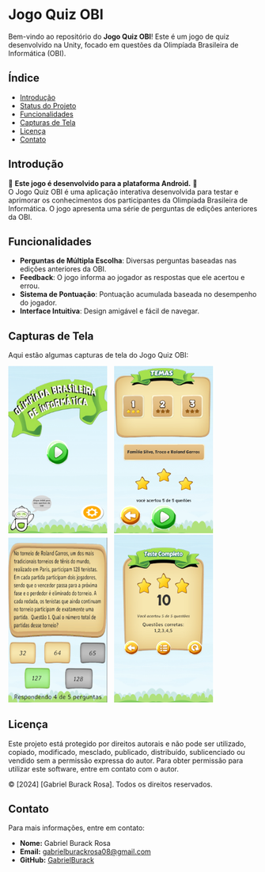 # Jogo Quiz OBI

Bem-vindo ao repositório do **Jogo Quiz OBI**! Este é um jogo de quiz desenvolvido na Unity, focado em questões da Olimpíada Brasileira de Informática (OBI).

## Índice

- [Introdução](#introdução)
- [Status do Projeto](#status-do-projeto)
- [Funcionalidades](#funcionalidades)
- [Capturas de Tela](#capturas-de-tela)
- [Licença](#licença)
- [Contato](#contato)

## Introdução
📱 **Este jogo é desenvolvido para a plataforma Android.** 📱  
O Jogo Quiz OBI é uma aplicação interativa desenvolvida para testar e aprimorar os conhecimentos dos participantes da Olimpíada Brasileira de Informática. O jogo apresenta uma série de perguntas de edições anteriores da OBI.  

## Funcionalidades

- **Perguntas de Múltipla Escolha**: Diversas perguntas baseadas nas edições anteriores da OBI.
- **Feedback**: O jogo informa ao jogador as respostas que ele acertou e errou.
- **Sistema de Pontuação**: Pontuação acumulada baseada no desempenho do jogador.
- **Interface Intuitiva**: Design amigável e fácil de navegar.

## Capturas de Tela

Aqui estão algumas capturas de tela do Jogo Quiz OBI:

<p float="left">
  <img src="/screenshots/Inicio.png" alt="Tela Inicial" width="200" style="margin-right: 10px;">
  <img src="/screenshots/Fases.png" alt="Escolher tema" width="200" style="margin-right: 10px;">
  <img src="/screenshots/Perguntas.png" alt="Tela pergunta" width="200" style="margin-right: 10px;">
  <img src="/screenshots/NotaFinal.png" alt="Nota Final" width="200">
</p>

## Licença

Este projeto está protegido por direitos autorais e não pode ser utilizado, copiado, modificado, mesclado, publicado, distribuído, sublicenciado ou vendido sem a permissão expressa do autor. Para obter permissão para utilizar este software, entre em contato com o autor.

© [2024] [Gabriel Burack Rosa]. Todos os direitos reservados.

## Contato

Para mais informações, entre em contato:

- **Nome:** Gabriel Burack Rosa
- **Email:** gabrielburackrosa08@gmail.com
- **GitHub:** [GabrielBurack](https://github.com/GabrielBurack)
